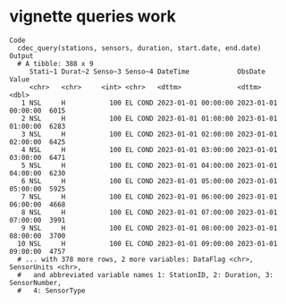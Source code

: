 # vignette queries work

    Code
      cdec_query(stations, sensors, duration, start.date, end.date)
    Output
      # A tibble: 388 x 9
         Stati~1 Durat~2 Senso~3 Senso~4 DateTime            ObsDate             Value
         <chr>   <chr>     <int> <chr>   <dttm>              <dttm>              <dbl>
       1 NSL     H           100 EL COND 2023-01-01 00:00:00 2023-01-01 00:00:00  6015
       2 NSL     H           100 EL COND 2023-01-01 01:00:00 2023-01-01 01:00:00  6283
       3 NSL     H           100 EL COND 2023-01-01 02:00:00 2023-01-01 02:00:00  6425
       4 NSL     H           100 EL COND 2023-01-01 03:00:00 2023-01-01 03:00:00  6471
       5 NSL     H           100 EL COND 2023-01-01 04:00:00 2023-01-01 04:00:00  6230
       6 NSL     H           100 EL COND 2023-01-01 05:00:00 2023-01-01 05:00:00  5925
       7 NSL     H           100 EL COND 2023-01-01 06:00:00 2023-01-01 06:00:00  4668
       8 NSL     H           100 EL COND 2023-01-01 07:00:00 2023-01-01 07:00:00  3991
       9 NSL     H           100 EL COND 2023-01-01 08:00:00 2023-01-01 08:00:00  3700
      10 NSL     H           100 EL COND 2023-01-01 09:00:00 2023-01-01 09:00:00  4757
      # ... with 378 more rows, 2 more variables: DataFlag <chr>, SensorUnits <chr>,
      #   and abbreviated variable names 1: StationID, 2: Duration, 3: SensorNumber,
      #   4: SensorType

